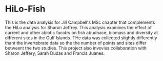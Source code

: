 # HiLo-Fish

This is the data analysis for Jill Campbell's MSc chapter that complements the HiLo analysis for Sharon Jeffrey. This analysis examines the effect of current and other abiotic facotrs on fish abudnace, biomass and diversity at different sites in the Gulf Islands. THe data was collected slightly differently thant the invertebrate data so the the number of points and sites differ betweent the two studies. This project also invovles collaboration with Sharon Jeffery, Sarah Dudas and Francis Juanes.